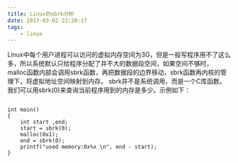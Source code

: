 ```yaml
---
title: Linux的sbrk分析
date: 2017-03-02 22:20:17
tags:
	- linux
---
```

Linux中每个用户进程可以访问的虚拟内存空间为3G，但是一般写程序用不了这么多，所以系统默认只给程序分配了并不大的数据段空间，如果空间不够时，malloc函数内部会调用sbrk函数，再把数据段的边界移动，sbrk函数再内核的管理下，将虚拟地址空间映射到内存。
sbrk并不是系统调用，而是一个C库函数。
我们可以用sbrk(0)来查询当前程序用到的内存是多少。示例如下：
```

int main()
{
	int start ,end;
	start = sbrk(0);
	malloc(0x1);
	end = sbrk(0);
	printf("used memory:0x%x \n", end - start);
}

```
